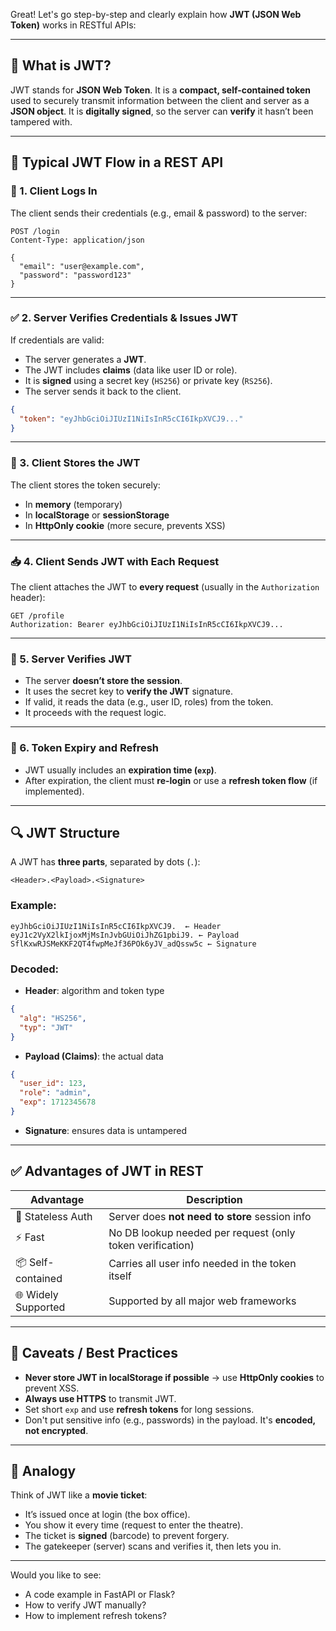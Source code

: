 Great! Let's go step-by-step and clearly explain how **JWT (JSON Web Token)** works in RESTful APIs:

---

## 🔐 What is JWT?

JWT stands for **JSON Web Token**.
It is a **compact, self-contained token** used to securely transmit information between the client and server as a **JSON object**.
It is **digitally signed**, so the server can **verify** it hasn’t been tampered with.

---

## 🔄 Typical JWT Flow in a REST API

### 🧭 1. **Client Logs In**

The client sends their credentials (e.g., email & password) to the server:

```http
POST /login
Content-Type: application/json

{
  "email": "user@example.com",
  "password": "password123"
}
```

---

### ✅ 2. **Server Verifies Credentials & Issues JWT**

If credentials are valid:

* The server generates a **JWT**.
* The JWT includes **claims** (data like user ID or role).
* It is **signed** using a secret key (`HS256`) or private key (`RS256`).
* The server sends it back to the client.

```json
{
  "token": "eyJhbGciOiJIUzI1NiIsInR5cCI6IkpXVCJ9..."
}
```

---

### 🔐 3. **Client Stores the JWT**

The client stores the token securely:

* In **memory** (temporary)
* In **localStorage** or **sessionStorage**
* In **HttpOnly cookie** (more secure, prevents XSS)

---

### 📥 4. **Client Sends JWT with Each Request**

The client attaches the JWT to **every request** (usually in the `Authorization` header):

```http
GET /profile
Authorization: Bearer eyJhbGciOiJIUzI1NiIsInR5cCI6IkpXVCJ9...
```

---

### 🧠 5. **Server Verifies JWT**

* The server **doesn’t store the session**.
* It uses the secret key to **verify the JWT** signature.
* If valid, it reads the data (e.g., user ID, roles) from the token.
* It proceeds with the request logic.

---

### 🧼 6. **Token Expiry and Refresh**

* JWT usually includes an **expiration time (`exp`)**.
* After expiration, the client must **re-login** or use a **refresh token flow** (if implemented).

---

## 🔍 JWT Structure

A JWT has **three parts**, separated by dots (`.`):

```
<Header>.<Payload>.<Signature>
```

### Example:

```
eyJhbGciOiJIUzI1NiIsInR5cCI6IkpXVCJ9.  ← Header
eyJ1c2VyX2lkIjoxMjMsInJvbGUiOiJhZG1pbiJ9. ← Payload
SflKxwRJSMeKKF2QT4fwpMeJf36POk6yJV_adQssw5c ← Signature
```

### Decoded:

* **Header**: algorithm and token type

```json
{
  "alg": "HS256",
  "typ": "JWT"
}
```

* **Payload (Claims)**: the actual data

```json
{
  "user_id": 123,
  "role": "admin",
  "exp": 1712345678
}
```

* **Signature**: ensures data is untampered

---

## ✅ Advantages of JWT in REST

| Advantage           | Description                                               |
| ------------------- | --------------------------------------------------------- |
| 🔐 Stateless Auth   | Server does **not need to store** session info            |
| ⚡ Fast              | No DB lookup needed per request (only token verification) |
| 📦 Self-contained   | Carries all user info needed in the token itself          |
| 🌐 Widely Supported | Supported by all major web frameworks                     |

---

## 🚨 Caveats / Best Practices

* **Never store JWT in localStorage if possible** → use **HttpOnly cookies** to prevent XSS.
* **Always use HTTPS** to transmit JWT.
* Set short `exp` and use **refresh tokens** for long sessions.
* Don't put sensitive info (e.g., passwords) in the payload. It's **encoded, not encrypted**.

---

## 🧠 Analogy

Think of JWT like a **movie ticket**:

* It’s issued once at login (the box office).
* You show it every time (request to enter the theatre).
* The ticket is **signed** (barcode) to prevent forgery.
* The gatekeeper (server) scans and verifies it, then lets you in.

---

Would you like to see:

* A code example in FastAPI or Flask?
* How to verify JWT manually?
* How to implement refresh tokens?
